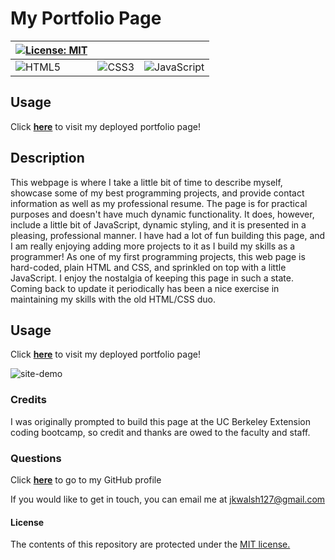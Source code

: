 # My Portfolio Page

| [![License: MIT](https://img.shields.io/badge/License-MIT-yellow.svg)](https://opensource.org/licenses/MIT) |  |  |
| --- | --- | --- |
| ![HTML5](https://img.shields.io/badge/HTML5-E34F26?style=for-the-badge&logo=html5&logoColor=white) | ![CSS3](https://img.shields.io/badge/CSS-239120?&style=for-the-badge&logo=css3&logoColor=white) | ![JavaScript](https://img.shields.io/badge/JavaScript-F7DF1E?style=for-the-badge&logo=javascript&logoColor=black) |

## Usage
Click <a href="https://jkwalsh127.github.io/my-portfolio-page/" target="_blank">**here**<a> to visit my deployed portfolio page!

## Description

This webpage is where I take a little bit of time to describe myself, showcase some of my best programming projects, and provide contact information as well as my professional resume. The page is for practical purposes and doesn't have much dynamic functionality. It does, however, include a little bit of JavaScript, dynamic styling, and it is presented in a pleasing, professional manner. I have had a lot of fun building this page, and I am really enjoying adding more projects to it as I build my skills as a programmer!
As one of my first programming projects, this web page is hard-coded, plain HTML and CSS, and sprinkled on top with a little JavaScript. I enjoy the nostalgia of keeping this page in such a state. Coming back to update it periodically has been a nice exercise in maintaining my skills with the old HTML/CSS duo.

## Usage
Click <a href="https://jkwalsh127.github.io/my-portfolio-page/" target="_blank">**here**<a> to visit my deployed portfolio page!

![site-demo](https://user-images.githubusercontent.com/101354032/168465908-ce77df1e-7c13-4953-90eb-98f06289ec5a.gif)
 
### Credits
I was originally prompted to build this page at the UC Berkeley Extension coding bootcamp, so credit and thanks are owed to the faculty and staff.

### Questions
Click <a href="https://github.com/jkwalsh127" target="_blank">**here**<a> to go to my GitHub profile

If you would like to get in touch, you can email me at <a href="mailto:jkwalsh127@gmail.com" target="_blank">jkwalsh127@gmail.com</a>

#### License
The contents of this repository are protected under the <a href="https://opensource.org/licenses/MIT">MIT license.</a>
